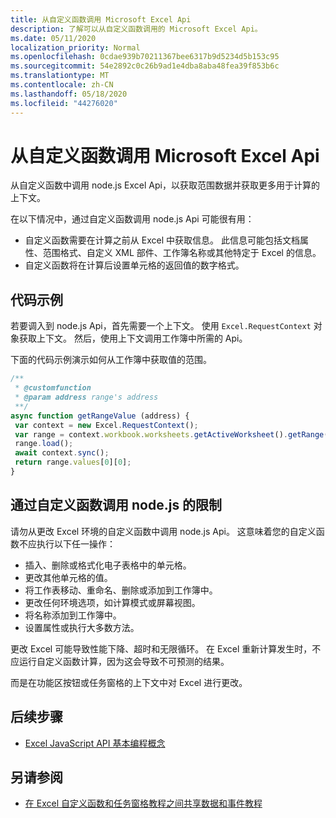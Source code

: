 ```yaml
---
title: 从自定义函数调用 Microsoft Excel Api
description: 了解可以从自定义函数调用的 Microsoft Excel Api。
ms.date: 05/11/2020
localization_priority: Normal
ms.openlocfilehash: 0cdae939b70211367bee6317b9d5234d5b153c95
ms.sourcegitcommit: 54e2892c0c26b9ad1e4dba8aba48fea39f853b6c
ms.translationtype: MT
ms.contentlocale: zh-CN
ms.lasthandoff: 05/18/2020
ms.locfileid: "44276020"
---
```

# <a name="call-microsoft-excel-apis-from-a-custom-function"></a>从自定义函数调用 Microsoft Excel Api

从自定义函数中调用 node.js Excel Api，以获取范围数据并获取更多用于计算的上下文。

在以下情况中，通过自定义函数调用 node.js Api 可能很有用：

- 自定义函数需要在计算之前从 Excel 中获取信息。 此信息可能包括文档属性、范围格式、自定义 XML 部件、工作簿名称或其他特定于 Excel 的信息。
- 自定义函数将在计算后设置单元格的返回值的数字格式。

## <a name="code-sample"></a>代码示例

若要调入到 node.js Api，首先需要一个上下文。 使用 `Excel.RequestContext` 对象获取上下文。 然后，使用上下文调用工作簿中所需的 Api。

下面的代码示例演示如何从工作簿中获取值的范围。

```JavaScript
/**
 * @customfunction
 * @param address range's address
 **/
async function getRangeValue (address) {
 var context = new Excel.RequestContext();
 var range = context.workbook.worksheets.getActiveWorksheet().getRange(address);
 range.load();
 await context.sync();
 return range.values[0][0];
}
```

## <a name="limitations-of-calling-officejs-through-a-custom-function"></a>通过自定义函数调用 node.js 的限制

请勿从更改 Excel 环境的自定义函数中调用 node.js Api。 这意味着您的自定义函数不应执行以下任一操作：

- 插入、删除或格式化电子表格中的单元格。
- 更改其他单元格的值。
- 将工作表移动、重命名、删除或添加到工作簿中。
- 更改任何环境选项，如计算模式或屏幕视图。
- 将名称添加到工作簿中。
- 设置属性或执行大多数方法。

更改 Excel 可能导致性能下降、超时和无限循环。 在 Excel 重新计算发生时，不应运行自定义函数计算，因为这会导致不可预测的结果。

而是在功能区按钮或任务窗格的上下文中对 Excel 进行更改。

## <a name="next-steps"></a>后续步骤

- [Excel JavaScript API 基本编程概念](../reference/overview/excel-add-ins-reference-overview.md)

## <a name="see-also"></a>另请参阅

- [在 Excel 自定义函数和任务窗格教程之间共享数据和事件教程](../tutorials/share-data-and-events-between-custom-functions-and-the-task-pane-tutorial.md)
